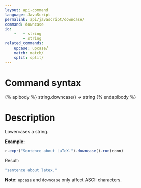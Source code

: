```yaml
---
layout: api-command
language: JavaScript
permalink: api/javascript/downcase/
command: downcase
io:
    -   - string
        - string
related_commands:
    upcase: upcase/
    match: match/
    split: split/
---
```


# Command syntax #

{% apibody %}
string.downcase() &rarr; string
{% endapibody %}

# Description #

Lowercases a string.

__Example:__

```js
r.expr("Sentence about LaTeX.").downcase().run(conn)
```

Result:

```js
"sentence about latex."
```

__Note:__ `upcase` and `downcase` only affect ASCII characters.
